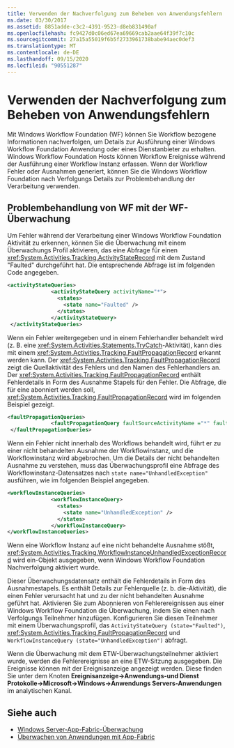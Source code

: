 ```yaml
---
title: Verwenden der Nachverfolgung zum Beheben von Anwendungsfehlern
ms.date: 03/30/2017
ms.assetid: 8851adde-c3c2-4391-9523-d8eb831490af
ms.openlocfilehash: fc9427d0c06ed67ea69669cab2aae64f39f7c10c
ms.sourcegitcommit: 27a15a55019f6b5f2733961738babe94aec0def3
ms.translationtype: MT
ms.contentlocale: de-DE
ms.lasthandoff: 09/15/2020
ms.locfileid: "90551287"
---
```

# <a name="using-tracking-to-troubleshoot-applications"></a>Verwenden der Nachverfolgung zum Beheben von Anwendungsfehlern
Mit Windows Workflow Foundation (WF) können Sie Workflow bezogene Informationen nachverfolgen, um Details zur Ausführung einer Windows Workflow Foundation Anwendung oder eines Dienstanbieter zu erhalten. Windows Workflow Foundation Hosts können Workflow Ereignisse während der Ausführung einer Workflow Instanz erfassen. Wenn der Workflow Fehler oder Ausnahmen generiert, können Sie die Windows Workflow Foundation nach Verfolgungs Details zur Problembehandlung der Verarbeitung verwenden.  
  
## <a name="troubleshooting-a-wf-using-wf-tracking"></a>Problembehandlung von WF mit der WF-Überwachung  
 Um Fehler während der Verarbeitung einer Windows Workflow Foundation Aktivität zu erkennen, können Sie die Überwachung mit einem Überwachungs Profil aktivieren, das eine Abfrage für einen <xref:System.Activities.Tracking.ActivityStateRecord> mit dem Zustand "Faulted" durchgeführt hat. Die entsprechende Abfrage ist im folgenden Code angegeben.  
  
```xml  
<activityStateQueries>  
              <activityStateQuery activityName="*">  
                <states>  
                  <state name="Faulted" />  
                </states>  
              </activityStateQuery>  
 </activityStateQueries>  
```  
  
 Wenn ein Fehler weitergegeben und in einem Fehlerhandler behandelt wird (z. B. eine <xref:System.Activities.Statements.TryCatch>-Aktivität), kann dies mit einem <xref:System.Activities.Tracking.FaultPropagationRecord> erkannt werden kann. Der <xref:System.Activities.Tracking.FaultPropagationRecord> zeigt die Quellaktivität des Fehlers und den Namen des Fehlerhandlers an. Der <xref:System.Activities.Tracking.FaultPropagationRecord> enthält Fehlerdetails in Form des Ausnahme Stapels für den Fehler. Die Abfrage, die für eine abonniert werden soll, <xref:System.Activities.Tracking.FaultPropagationRecord> wird im folgenden Beispiel gezeigt.  
  
```xml  
<faultPropagationQueries>  
              <faultPropagationQuery faultSourceActivityName ="*" faultHandlerActivityName="*"/>  
 </faultPropagationQueries>  
```  
  
 Wenn ein Fehler nicht innerhalb des Workflows behandelt wird, führt er zu einer nicht behandelten Ausnahme der Workflowinstanz, und die Workflowinstanz wird abgebrochen. Um die Details der nicht behandelten Ausnahme zu verstehen, muss das Überwachungsprofil eine Abfrage des Workflowinstanz-Datensatzes nach `state name="UnhandledException"` ausführen, wie im folgenden Beispiel angegeben.  
  
```xml  
<workflowInstanceQueries>  
              <workflowInstanceQuery>  
                <states>  
                  <state name="UnhandledException" />  
                </states>  
              </workflowInstanceQuery>  
</workflowInstanceQueries>  
```  
  
 Wenn eine Workflow Instanz auf eine nicht behandelte Ausnahme stößt, <xref:System.Activities.Tracking.WorkflowInstanceUnhandledExceptionRecord> wird ein-Objekt ausgegeben, wenn Windows Workflow Foundation Nachverfolgung aktiviert wurde.  
  
 Dieser Überwachungsdatensatz enthält die Fehlerdetails in Form des Ausnahmestapels. Es enthält Details zur Fehlerquelle (z. b. die-Aktivität), die einen Fehler verursacht hat und zu der nicht behandelten Ausnahme geführt hat. Aktivieren Sie zum Abonnieren von Fehlerereignissen aus einer Windows Workflow Foundation die Überwachung, indem Sie einen nach Verfolgungs Teilnehmer hinzufügen. Konfigurieren Sie diesen Teilnehmer mit einem Überwachungsprofil, das `ActivityStateQuery (state="Faulted")`, <xref:System.Activities.Tracking.FaultPropagationRecord> und `WorkflowInstanceQuery (state="UnhandledException")` abfragt.  
  
 Wenn die Überwachung mit dem ETW-Überwachungsteilnehmer aktiviert wurde, werden die Fehlerereignisse an eine ETW-Sitzung ausgegeben. Die Ereignisse können mit der Ereignisanzeige angezeigt werden. Diese finden Sie unter dem Knoten **Ereignisanzeige->Anwendungs-und Dienst Protokolle->Microsoft->Windows->Anwendungs Servers-Anwendungen** im analytischen Kanal.  
  
## <a name="see-also"></a>Siehe auch

- [Windows Server-App-Fabric-Überwachung](/previous-versions/appfabric/ee677251(v=azure.10))
- [Überwachen von Anwendungen mit App-Fabric](/previous-versions/appfabric/ee677276(v=azure.10))
